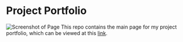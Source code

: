 # Project Portfolio

![Screenshot of Page](images/main_page.png)
This repo contains the main page for my project portfolio, which can be viewed at this [link](https://juliabrunett.github.io/).
